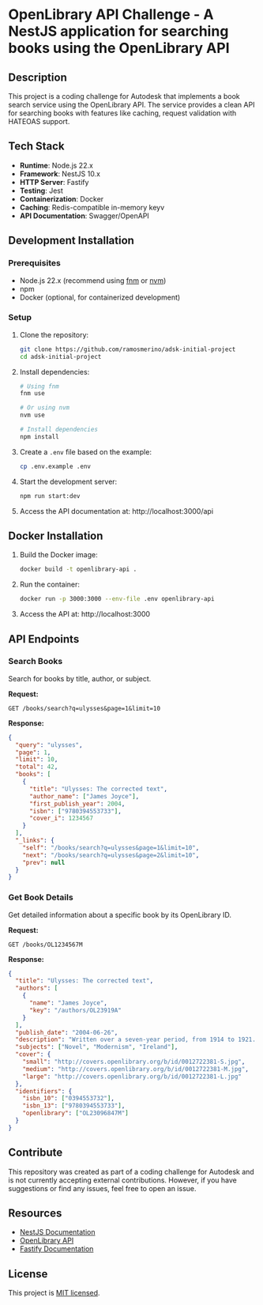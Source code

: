 # OpenLibrary API Challenge - A NestJS application for searching books using the OpenLibrary API

## Description

This project is a coding challenge for Autodesk that implements a book search service using the OpenLibrary API. The service provides a clean API for searching books with features like caching, request validation with HATEOAS support.

## Tech Stack

- **Runtime**: Node.js 22.x
- **Framework**: NestJS 10.x
- **HTTP Server**: Fastify
- **Testing**: Jest
- **Containerization**: Docker
- **Caching**: Redis-compatible in-memory keyv
- **API Documentation**: Swagger/OpenAPI

## Development Installation

### Prerequisites

- Node.js 22.x (recommend using [fnm](https://github.com/Schniz/fnm) or [nvm](https://github.com/nvm-sh/nvm))
- npm
- Docker (optional, for containerized development)

### Setup

1. Clone the repository:
   ```bash
   git clone https://github.com/ramosmerino/adsk-initial-project
   cd adsk-initial-project
   ```

2. Install dependencies:
   ```bash
   # Using fnm
   fnm use
   
   # Or using nvm
   nvm use
   
   # Install dependencies
   npm install
   ```

3. Create a `.env` file based on the example:
   ```bash
   cp .env.example .env
   ```

4. Start the development server:
   ```bash
   npm run start:dev
   ```

5. Access the API documentation at: http://localhost:3000/api

## Docker Installation

1. Build the Docker image:
   ```bash
   docker build -t openlibrary-api .
   ```

2. Run the container:
   ```bash
   docker run -p 3000:3000 --env-file .env openlibrary-api
   ```

3. Access the API at: http://localhost:3000

## API Endpoints

### Search Books

Search for books by title, author, or subject.

**Request:**
```http
GET /books/search?q=ulysses&page=1&limit=10
```

**Response:**
```json
{
  "query": "ulysses",
  "page": 1,
  "limit": 10,
  "total": 42,
  "books": [
    {
      "title": "Ulysses: The corrected text",
      "author_name": ["James Joyce"],
      "first_publish_year": 2004,
      "isbn": ["9780394553733"],
      "cover_i": 1234567
    }
  ],
  "_links": {
    "self": "/books/search?q=ulysses&page=1&limit=10",
    "next": "/books/search?q=ulysses&page=2&limit=10",
    "prev": null
  }
}
```

### Get Book Details

Get detailed information about a specific book by its OpenLibrary ID.

**Request:**
```http
GET /books/OL1234567M
```

**Response:**
```json
{
  "title": "Ulysses: The corrected text",
  "authors": [
    {
      "name": "James Joyce",
      "key": "/authors/OL23919A"
    }
  ],
  "publish_date": "2004-06-26",
  "description": "Written over a seven-year period, from 1914 to 1921...",
  "subjects": ["Novel", "Modernism", "Ireland"],
  "cover": {
    "small": "http://covers.openlibrary.org/b/id/0012722381-S.jpg",
    "medium": "http://covers.openlibrary.org/b/id/0012722381-M.jpg",
    "large": "http://covers.openlibrary.org/b/id/0012722381-L.jpg"
  },
  "identifiers": {
    "isbn_10": ["0394553732"],
    "isbn_13": ["9780394553733"],
    "openlibrary": ["OL23096847M"]
  }
}
```

## Contribute

This repository was created as part of a coding challenge for Autodesk and is not currently accepting external contributions. However, if you have suggestions or find any issues, feel free to open an issue.

## Resources

- [NestJS Documentation](https://docs.nestjs.com)
- [OpenLibrary API](https://openlibrary.org/developers/api)
- [Fastify Documentation](https://www.fastify.io/docs/latest/)

## License

This project is [MIT licensed](LICENSE).

